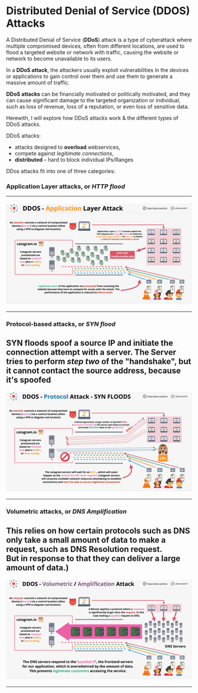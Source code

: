 # Distributed Denial of Service (DDOS) Attacks
A Distributed Denial of Service (**DDoS**) attack is a type of cyberattack where multiple compromised devices, often from different locations, are used to flood a targeted website or network with traffic, causing the website or network to become unavailable to its users. 

In a **DDoS attack**, the attackers usually exploit vulnerabilities in the devices or applications to gain control over them and use them to generate a massive amount of traffic. 

**DDoS attacks** can be financially motivated or politically motivated, and they can cause significant damage to the targeted 
organization or individual, such as loss of revenue, loss of a reputation, or even loss of sensitive data. 

Herewith, I will explore how DDoS attacks work & the different types of DDoS attacks.

DDoS attacks:  
- attacks designed to **overload** webservices,
- compete against _legitimate connections_,
- **distributed** – hard to block individual IPs/Ranges

DDos attacks fit into one of three categories:

### **Application Layer** attacks, or _HTTP flood_

---
<div style="display: flex; justify-content: center; margin: 20px 0">
  <img src="../assets/05-Distributed_Denial_of_Service-DDOS_Attacks-1.png" style="width:700px; text-align: center">
</div>

---

### **Protocol-based** attacks, or _SYN flood_
SYN floods spoof a source IP and initiate the connection attempt with a server. The Server 
  tries to perform _step two_ of the "handshake", but it cannot contact the source address, because it's spoofed
---
<div style="display: flex; justify-content: center; margin: 20px 0">
  <img src="../assets/05-Distributed_Denial_of_Service-DDOS_Attacks-2.png" style="width:700px; text-align: center">
</div>

---

### **Volumetric** attacks, or _DNS Amplification_
This relies on how certain protocols such as DNS only take a small amount of data to 
  make a request, such as DNS Resolution request.  
But in response to that they can deliver a large amount of data.)
---
<div style="display: flex; justify-content: center; margin: 20px 0">
  <img src="../assets/05-Distributed_Denial_of_Service-DDOS_Attacks-3.png" style="width:700px; text-align: center">
</div>

---
